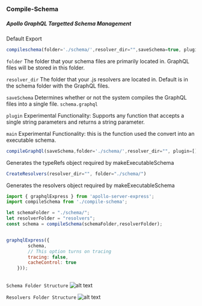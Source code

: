 
### Compile-Schema
##### Apollo GraphQL Targetted Schema Management



Default Export
```javascript
compileschema(folder='./schema/',resolver_dir="",saveSchema=true, plugin=[],main=makeExecutableSchema)
```

`folder`
The folder that your schema files are primarily located in.  GraphQL files will be stored in this folder.

`resolver_dir`
The folder that your .js resolvers are located in.  Default is in the schema folder with the GraphQL files.

`saveSchema`
Determines whether or not the system compiles the GraphQL files into a single file.  `schema.graphql`

`plugin`
Experimental Functionality: Supports any function that accepts a single string parameters and returns a string parameter.

`main`
Experimental Functionality: this is the function used the convert into an executable schema.  


```javascript
compileGraphQl(saveSchema,folder='./schema/',resolver_dir="", plugin=[])
```

Generates the typeRefs object required by makeExecutableSchema


```javascript
CreateResolvers(resolver_dir="", folder="./schema/")
```

Generates the resolvers object required by makeExecutableSchema


```javascript
import { graphqlExpress } from 'apollo-server-express';
import compileSchema from './compile-schema';

let schemaFolder = "./schema/";
let resolverFolder = "resolvers";
const schema = compileSchema(schemaFolder,resolverFolder);


graphqlExpress({
		schema,
		// This option turns on tracing
		tracing: false,
		cacheControl: true 
	}));
	
```

`Schema Folder Structure`
![alt text](https://imgur.com/saCBOTW "Schema Folder Structure")


`Resolvers Folder Structure`
![alt text](https://imgur.com/Plt4kBT "Resolvers Folder Structure")